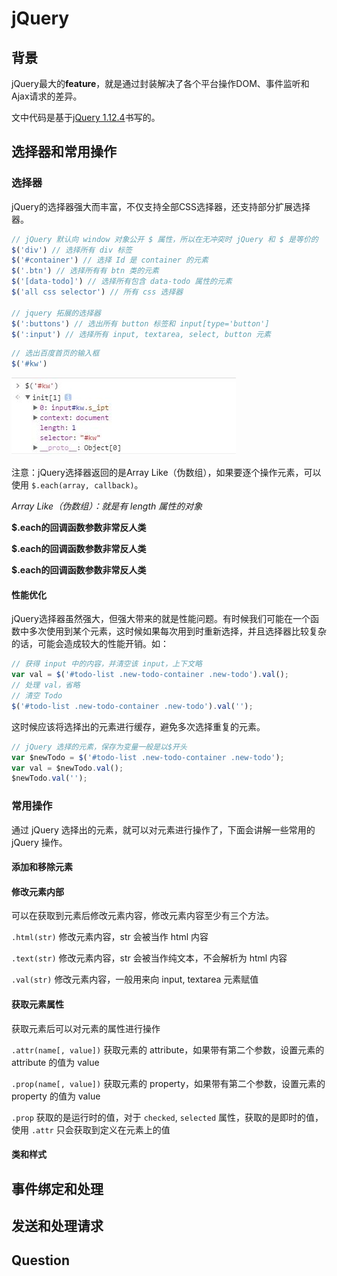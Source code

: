 # jQuery

## 背景

jQuery最大的**feature**，就是通过封装解决了各个平台操作DOM、事件监听和Ajax请求的差异。

文中代码是基于[jQuery 1.12.4](//cdn.bootcss.com/jquery/1.12.4/jquery.js)书写的。

## 选择器和常用操作

### 选择器

jQuery的选择器强大而丰富，不仅支持全部CSS选择器，还支持部分扩展选择器。

```javascript
// jQuery 默认向 window 对象公开 $ 属性，所以在无冲突时 jQuery 和 $ 是等价的
$('div') // 选择所有 div 标签
$('#container') // 选择 Id 是 container 的元素
$('.btn') // 选择所有有 btn 类的元素
$('[data-todo]') // 选择所有包含 data-todo 属性的元素
$('all css selector') // 所有 css 选择器

// jquery 拓展的选择器
$(':buttons') // 选出所有 button 标签和 input[type='button']
$(':input') // 选择所有 input, textarea, select, button 元素
```

```javascript
// 选出百度首页的输入框
$('#kw')
```
![输出](images/jquery/id-selector.jpg)

注意：jQuery选择器返回的是Array Like（伪数组），如果要逐个操作元素，可以使用 `$.each(array, callback)`。

*Array Like（伪数组）：就是有 length 属性的对象*

**$.each的回调函数参数非常反人类**

**$.each的回调函数参数非常反人类**

**$.each的回调函数参数非常反人类**

#### 性能优化

jQuery选择器虽然强大，但强大带来的就是性能问题。有时候我们可能在一个函数中多次使用到某个元素，这时候如果每次用到时重新选择，并且选择器比较复杂的话，可能会造成较大的性能开销。如：

```javascript
// 获得 input 中的内容，并清空该 input，上下文略
var val = $('#todo-list .new-todo-container .new-todo').val();
// 处理 val，省略
// 清空 Todo
$('#todo-list .new-todo-container .new-todo').val('');
```

这时候应该将选择出的元素进行缓存，避免多次选择重复的元素。

```javascript
// jQuery 选择的元素，保存为变量一般是以$开头
var $newTodo = $('#todo-list .new-todo-container .new-todo');
var val = $newTodo.val();
$newTodo.val('');
```

### 常用操作

通过 jQuery 选择出的元素，就可以对元素进行操作了，下面会讲解一些常用的 jQuery 操作。

#### 添加和移除元素

#### 修改元素内部

可以在获取到元素后修改元素内容，修改元素内容至少有三个方法。

`.html(str)` 修改元素内容，str 会被当作 html 内容

`.text(str)` 修改元素内容，str 会被当作纯文本，不会解析为 html 内容 

`.val(str)` 修改元素内容，一般用来向 input, textarea 元素赋值

#### 获取元素属性

获取元素后可以对元素的属性进行操作

`.attr(name[, value])` 获取元素的 attribute，如果带有第二个参数，设置元素的 attribute 的值为 value

`.prop(name[, value])` 获取元素的 property，如果带有第二个参数，设置元素的 property 的值为 value

`.prop` 获取的是运行时的值，对于 `checked`, `selected` 属性，获取的是即时的值，使用 `.attr` 只会获取到定义在元素上的值

#### 类和样式

## 事件绑定和处理

## 发送和处理请求

## Question
